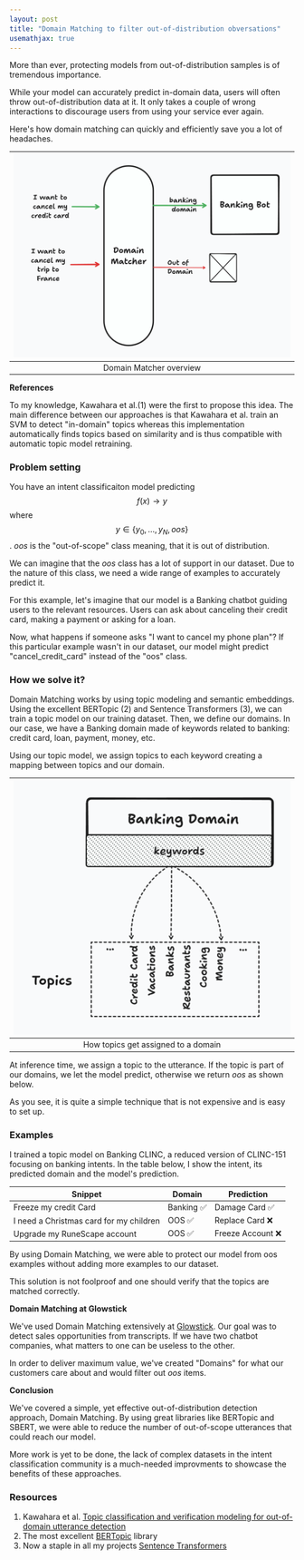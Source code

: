 ```yaml
---
layout: post
title: "Domain Matching to filter out-of-distribution obversations"
usemathjax: true
---
```



More than ever, protecting models from out-of-distribution samples is of tremendous importance. 

While your model can accurately predict in-domain data, users will often throw out-of-distribution data at it. It only takes a couple of wrong interactions to discourage users from using your service ever again. 

Here's how domain matching can quickly and efficiently save you a lot of headaches.





| ![shapes at 24-06-18 16.33.46](/images/domain_matching/overview.png) |
|:--------------------------------------------------------------------:|
|                       Domain Matcher overview                        |


**References**

 To my knowledge, Kawahara et al.(1)  were the first to propose this idea. The main difference between our approaches is that Kawahara et al. train an SVM to detect "in-domain" topics whereas this implementation automatically finds topics based on similarity and is thus compatible with automatic topic model retraining.

### Problem setting

You have an intent classificaiton model predicting $$f(x) \rightarrow y$$ where $$y\in\{y_0,...,y_N,oos\}$$. *oos* is the "out-of-scope" class meaning, that it is out of distribution.

We can imagine that the *oos* class has a lot of support in our dataset. Due to the nature of this class, we need a wide range of examples to accurately predict it.

For this example, let's imagine that our model is a Banking chatbot guiding users to the relevant resources. Users can ask about canceling their credit card, making a payment or asking for a loan.

Now, what happens if someone asks "I want to cancel my phone plan"? If this particular example wasn't in our dataset, our model might predict "cancel_credit_card" instead of the "oos" class.

### How we solve it?

Domain Matching works by using topic modeling and semantic embeddings. Using the excellent BERTopic (2) and Sentence Transformers (3), we can train a topic model on our training dataset. Then, we define our domains. In our case, we have a Banking domain made of keywords related to banking: credit card, loan, payment, money, etc.

Using our topic model, we assign topics to each keyword creating a mapping between topics and our domain.





| ![shapes at 24-06-18 16.41.15](/images/domain_matching/topic_assignment.png) |
|:----------------------------------------------------------------------------:|
|                     How topics get assigned to a domain                      |



At inference time, we assign a topic to the utterance. If the topic is part of our domains, we let the model predict, otherwise we return *oos* as shown below.

As you see, it is quite a simple technique that is not expensive and is easy to set up.

### Examples

I trained a topic model on Banking CLINC, a reduced version of CLINC-151 focusing on banking intents. In the table below, I show the intent, its predicted domain and the model's prediction.

| Snippet                                 | Domain     | Prediction       |
|-----------------------------------------|------------|------------------|
| Freeze my credit Card                   | Banking  ✅ | Damage Card    ✅ |
| I need a Christmas card for my children | OOS  ✅     | Replace Card ❌   |
| Upgrade my RuneScape account            | OOS  ✅     | Freeze Account ❌ |

By using Domain Matching, we were able to protect our model from oos examples without adding more examples to our dataset.

This solution is not foolproof and one should verify that the topics are matched correctly.

**Domain Matching at Glowstick**

We've used Domain Matching extensively at [Glowstick](https://glowstick.ai). Our goal was to detect sales opportunities from transcripts. If we have two chatbot companies, what matters to one can be useless to the other. 

In order to deliver maximum value, we've created "Domains" for what our customers care about and would filter out *oos* items.

**Conclusion**

We've covered a simple, yet effective out-of-distribution detection approach, Domain Matching. By using great libraries like BERTopic and SBERT, we were able to reduce the number of out-of-scope utterances that could reach our model. 

More work is yet to be done, the lack of complex datasets in the intent classification community is a much-needed improvments to showcase the benefits of these approaches.


### Resources

1. Kawahara et al. [Topic classification and verification modeling for out-of-domain utterance detection](https://www.isca-archive.org/interspeech_2004/kawahara04c_interspeech.html)
2. The most excellent [BERTopic](https://maartengr.github.io/BERTopic/) library
3. Now a staple in all my projects [Sentence Transformers](https://sbert.net/)
